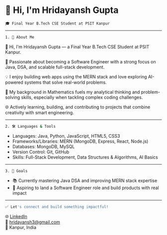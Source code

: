 # 👋 Hi, I'm Hridayansh Gupta

```bash
🎓 Final Year B.Tech CSE Student at PSIT Kanpur
```

---

```bash
1. 👋 About Me
```
👋 Hi, I'm Hridayansh Gupta — a Final Year B.Tech CSE Student at PSIT Kanpur.

🚀 Passionate about becoming a Software Engineer with a strong focus on Java, DSA, and scalable full-stack development.

💡 I enjoy building web apps using the MERN stack and love exploring AI-powered systems that solve real-world problems.

🔢 My background in Mathematics fuels my analytical thinking and problem-solving skills, especially when tackling complex coding challenges.

🌐 Actively learning, building, and contributing to projects that combine creativity with smart engineering.

---

```bash
2. 🛠️ Languages & Tools
```
- Languages: Java, Python, JavaScript, HTML5, CSS3  
- Frameworks/Libraries: MERN (MongoDB, Express, React, Node.js)  
- Databases: MongoDB, MySQL  
- Version Control: Git, GitHub  
- Skills: Full-Stack Development, Data Structures & Algorithms, AI Basics  

---

```bash
3. 🎯 Goals
```
- 📚 Currently mastering Java DSA and improving MERN stack expertise  
- 💼 Aspiring to land a Software Engineer role and build products with real impact  

---

```bash
✅ Let's connect and build something impactful!
```
🌐 [LinkedIn](https://linkedin.com/in/hridayansh-gupta)  
📧 hridayansh3@gmail.com  
📍 Kanpur, India  
